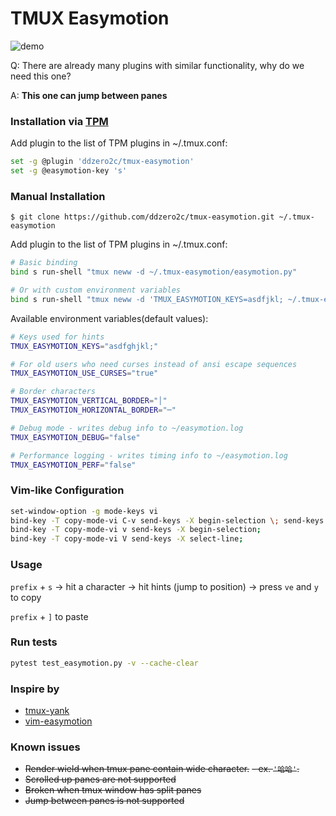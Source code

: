 # TMUX Easymotion

![demo](https://github.com/user-attachments/assets/19f621c0-9fef-4137-b4f6-03249dae8d31)


Q: There are already many plugins with similar functionality, why do we need this one?

A: **This one can jump between panes**

### Installation via [TPM](https://github.com/tmux-plugins/tpm)

Add plugin to the list of TPM plugins in ~/.tmux.conf:

```bash
set -g @plugin 'ddzero2c/tmux-easymotion'
set -g @easymotion-key 's'

```

### Manual Installation

`$ git clone https://github.com/ddzero2c/tmux-easymotion.git ~/.tmux-easymotion`

Add plugin to the list of TPM plugins in ~/.tmux.conf:

```bash
# Basic binding
bind s run-shell "tmux neww -d ~/.tmux-easymotion/easymotion.py"

# Or with custom environment variables
bind s run-shell "tmux neww -d 'TMUX_EASYMOTION_KEYS=asdfjkl; ~/.tmux-easymotion/easymotion.py'"
```

Available environment variables(default values):

```bash
# Keys used for hints
TMUX_EASYMOTION_KEYS="asdfghjkl;"

# For old users who need curses instead of ansi escape sequences
TMUX_EASYMOTION_USE_CURSES="true"

# Border characters
TMUX_EASYMOTION_VERTICAL_BORDER="│"
TMUX_EASYMOTION_HORIZONTAL_BORDER="─"

# Debug mode - writes debug info to ~/easymotion.log
TMUX_EASYMOTION_DEBUG="false"

# Performance logging - writes timing info to ~/easymotion.log
TMUX_EASYMOTION_PERF="false"
```

### Vim-like Configuration

```bash
set-window-option -g mode-keys vi
bind-key -T copy-mode-vi C-v send-keys -X begin-selection \; send-keys -X rectangle-toggle;
bind-key -T copy-mode-vi v send-keys -X begin-selection;
bind-key -T copy-mode-vi V send-keys -X select-line;
```


### Usage
`prefix` + `s` -> hit a character -> hit hints (jump to position) -> press `ve` and `y` to copy

`prefix` + `]` to paste


### Run tests

```bash
pytest test_easymotion.py -v --cache-clear
```

### Inspire by
- [tmux-yank](https://github.com/tmux-plugins/tmux-yank)
- [vim-easymotion](https://github.com/easymotion/vim-easymotion)

### Known issues
- ~~Render wield when tmux pane contain wide character.~~
    ~~- ex. `'哈哈'`.~~
- ~~Scrolled up panes are not supported~~
- ~~Broken when tmux window has split panes~~
- ~~Jump between panes is not supported~~

